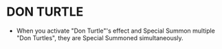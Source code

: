 
# DON TURTLE

*   When you activate "Don Turtle"'s effect and Special Summon multiple "Don Turtles", they are Special Summoned simultaneously.

  